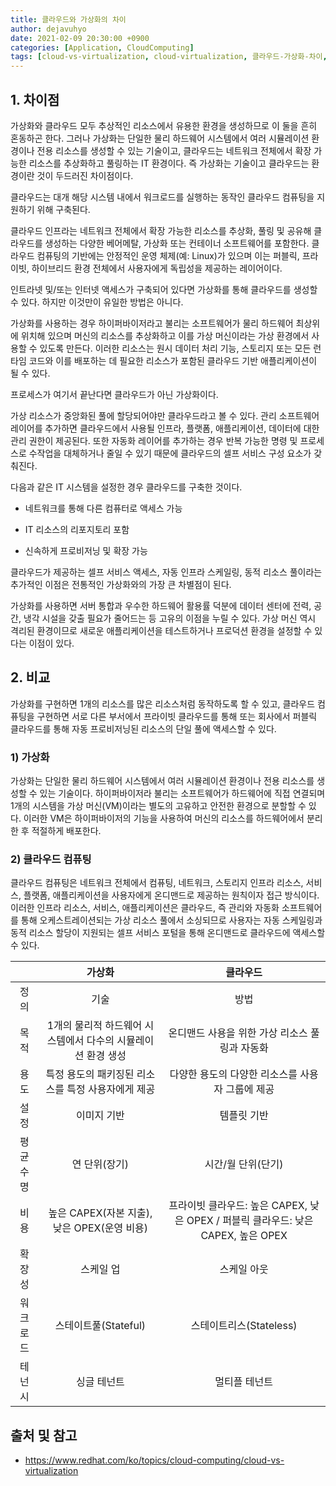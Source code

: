 ```yaml
---
title: 클라우드와 가상화의 차이
author: dejavuhyo
date: 2021-02-09 20:30:00 +0900
categories: [Application, CloudComputing]
tags: [cloud-vs-virtualization, cloud-virtualization, 클라우드-가상화-차이, 클라우드-가상화]
---
```


## 1. 차이점
가상화와 클라우드 모두 추상적인 리소스에서 유용한 환경을 생성하므로 이 둘을 흔히 혼동하곤 한다. 그러나 가상화는 단일한 물리 하드웨어 시스템에서 여러 시뮬레이션 환경이나 전용 리소스를 생성할 수 있는 기술이고, 클라우드는 네트워크 전체에서 확장 가능한 리소스를 추상화하고 풀링하는 IT 환경이다. 즉 가상화는 기술이고 클라우드는 환경이란 것이 두드러진 차이점이다.

클라우드는 대개 해당 시스템 내에서 워크로드를 실행하는 동작인 클라우드 컴퓨팅을 지원하기 위해 구축된다. 

클라우드 인프라는 네트워크 전체에서 확장 가능한 리소스를 추상화, 풀링 및 공유해 클라우드를 생성하는 다양한 베어메탈, 가상화 또는 컨테이너 소프트웨어를 포함한다. 클라우드 컴퓨팅의 기반에는 안정적인 운영 체제(예: Linux)가 있으며 이는 퍼블릭, 프라이빗, 하이브리드 환경 전체에서 사용자에게 독립성을 제공하는 레이어이다.

인트라넷 및/또는 인터넷 액세스가 구축되어 있다면 가상화를 통해 클라우드를 생성할 수 있다. 하지만 이것만이 유일한 방법은 아니다. 

가상화를 사용하는 경우 하이퍼바이저라고 불리는 소프트웨어가 물리 하드웨어 최상위에 위치해 있으며 머신의 리소스를 추상화하고 이를 가상 머신이라는 가상 환경에서 사용할 수 있도록 만든다. 이러한 리소스는 원시 데이터 처리 기능, 스토리지 또는 모든 런타임 코드와 이를 배포하는 데 필요한 리소스가 포함된 클라우드 기반 애플리케이션이 될 수 있다.

프로세스가 여기서 끝난다면 클라우드가 아닌 가상화이다. 

가상 리소스가 중앙화된 풀에 할당되어야만 클라우드라고 볼 수 있다. 관리 소프트웨어 레이어를 추가하면 클라우드에서 사용될 인프라, 플랫폼, 애플리케이션, 데이터에 대한 관리 권한이 제공된다. 또한 자동화 레이어를 추가하는 경우 반복 가능한 명령 및 프로세스로 수작업을 대체하거나 줄일 수 있기 때문에 클라우드의 셀프 서비스 구성 요소가 갖춰진다.

다음과 같은 IT 시스템을 설정한 경우 클라우드를 구축한 것이다.

* 네트워크를 통해 다른 컴퓨터로 액세스 가능

* IT 리소스의 리포지토리 포함

* 신속하게 프로비저닝 및 확장 가능

클라우드가 제공하는 셀프 서비스 액세스, 자동 인프라 스케일링, 동적 리소스 풀이라는 추가적인 이점은 전통적인 가상화와의 가장 큰 차별점이 된다.

가상화를 사용하면 서버 통합과 우수한 하드웨어 활용률 덕분에 데이터 센터에 전력, 공간, 냉각 시설을 갖출 필요가 줄어드는 등 고유의 이점을 누릴 수 있다. 가상 머신 역시 격리된 환경이므로 새로운 애플리케이션을 테스트하거나 프로덕션 환경을 설정할 수 있다는 이점이 있다.

## 2. 비교
가상화를 구현하면 1개의 리소스를 많은 리소스처럼 동작하도록 할 수 있고, 클라우드 컴퓨팅을 구현하면 서로 다른 부서에서 프라이빗 클라우드를 통해 또는 회사에서 퍼블릭 클라우드를 통해 자동 프로비저닝된 리소스의 단일 풀에 액세스할 수 있다.

### 1) 가상화
가상화는 단일한 물리 하드웨어 시스템에서 여러 시뮬레이션 환경이나 전용 리소스를 생성할 수 있는 기술이다. 하이퍼바이저라 불리는 소프트웨어가 하드웨어에 직접 연결되며 1개의 시스템을 가상 머신(VM)이라는 별도의 고유하고 안전한 환경으로 분할할 수 있다. 이러한 VM은 하이퍼바이저의 기능을 사용하여 머신의 리소스를 하드웨어에서 분리한 후 적절하게 배포한다.

### 2) 클라우드 컴퓨팅
클라우드 컴퓨팅은 네트워크 전체에서 컴퓨팅, 네트워크, 스토리지 인프라 리소스, 서비스, 플랫폼, 애플리케이션을 사용자에게 온디맨드로 제공하는 원칙이자 접근 방식이다. 이러한 인프라 리소스, 서비스, 애플리케이션은 클라우드, 즉 관리와 자동화 소프트웨어를 통해 오케스트레이션되는 가상 리소스 풀에서 소싱되므로 사용자는 자동 스케일링과 동적 리소스 할당이 지원되는 셀프 서비스 포털을 통해 온디맨드로 클라우드에 액세스할 수 있다.

| | 가상화 | 클라우드 |
|:---:|:---:|:---:|
| 정의 | 기술 | 방법 |
| 목적 | 1개의 물리적 하드웨어 시스템에서 다수의 시뮬레이션 환경 생성 | 온디맨드 사용을 위한 가상 리소스 풀링과 자동화 |
| 용도 | 특정 용도의 패키징된 리소스를 특정 사용자에게 제공 | 다양한 용도의 다양한 리소스를 사용자 그룹에 제공 |
| 설정 | 이미지 기반 | 템플릿 기반 |
| 평균수명 | 연 단위(장기) | 시간/월 단위(단기) |
| 비용 | 높은 CAPEX(자본 지출), 낮은 OPEX(운영 비용) | 프라이빗 클라우드: 높은 CAPEX, 낮은 OPEX / 퍼블릭 클라우드: 낮은 CAPEX, 높은 OPEX |
| 확장성 | 스케일 업 | 스케일 아웃 |
| 워크로드 | 스테이트풀(Stateful) | 스테이트리스(Stateless) |
| 테넌시 | 싱글 테넌트 | 멀티플 테넌트 |

## 출처 및 참고
* <https://www.redhat.com/ko/topics/cloud-computing/cloud-vs-virtualization>
